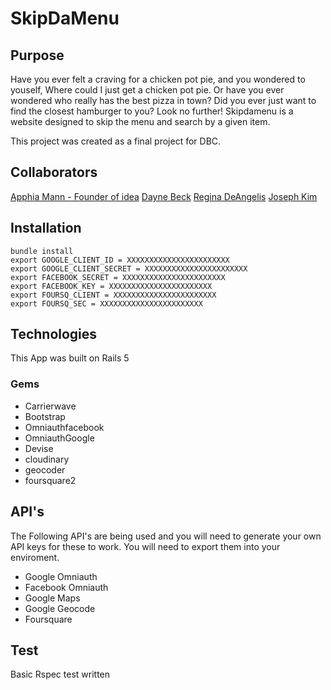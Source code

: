 # SkipDaMenu

## Purpose 
Have you ever felt a craving for a chicken pot pie, and you wondered to youself, Where could I just get a chicken pot pie.  Or have you ever wondered who really has the best pizza in town?  Did you ever just want to find the closest hamburger to you?  Look no further!  Skipdamenu is a website designed to skip the menu and search by a given item.

This project was created as a final project for DBC.

## Collaborators
[Apphia Mann - Founder of idea](https://github.com/apphiamann)
[Dayne Beck](https://github.com/dbeck28)
[Regina DeAngelis](https://github.com/reginad1)
[Joseph Kim](https://github.com/josekim)

## Installation
```
bundle install
export GOOGLE_CLIENT_ID = XXXXXXXXXXXXXXXXXXXXXXX
export GOOGLE_CLIENT_SECRET = XXXXXXXXXXXXXXXXXXXXXXX
export FACEBOOK_SECRET = XXXXXXXXXXXXXXXXXXXXXXX
export FACEBOOK_KEY = XXXXXXXXXXXXXXXXXXXXXXX
export FOURSQ_CLIENT = XXXXXXXXXXXXXXXXXXXXXXX
export FOURSQ_SEC = XXXXXXXXXXXXXXXXXXXXXXX
```

## Technologies 
This App was built on Rails 5
### Gems 
 * Carrierwave
 * Bootstrap
 * Omniauthfacebook
 * OmniauthGoogle
 * Devise
 * cloudinary
 * geocoder
 * foursquare2

## API's
The Following API's are being used and you will need to generate your own API keys for these to work.  You will need to export them into your enviroment.  
* Google Omniauth
* Facebook Omniauth
* Google Maps
* Google Geocode
* Foursquare 

## Test
Basic Rspec test written
